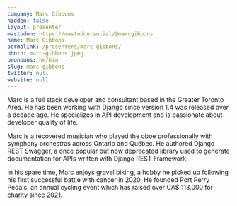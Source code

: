```yaml
---
company: Marc Gibbons
hidden: false
layout: presenter
mastodon: https://mastodon.social/@marcgibbons
name: Marc Gibbons
permalink: /presenters/marc-gibbons/
photo: marc-gibbons.jpeg
pronouns: he/him
slug: marc-gibbons
twitter: null
website: null
---
```


Marc is a full stack developer and consultant based in the Greater Toronto Area. He has been working with Django since version 1.4 was released over a decade ago. He specializes in API development and is passionate about developer quality of life.

Marc is a recovered musician who played the oboe professionally with symphony orchestras across Ontario and Québec. He authored Django REST Swagger, a once popular but now deprecated library used to generate documentation for APIs written with Django REST Framework.

In his spare time, Marc enjoys gravel biking, a hobby he picked up following his first successful battle with cancer in 2020. He founded Port Perry Pedals, an annual cycling event which has raised over CA$ 113,000 for charity since 2021.
